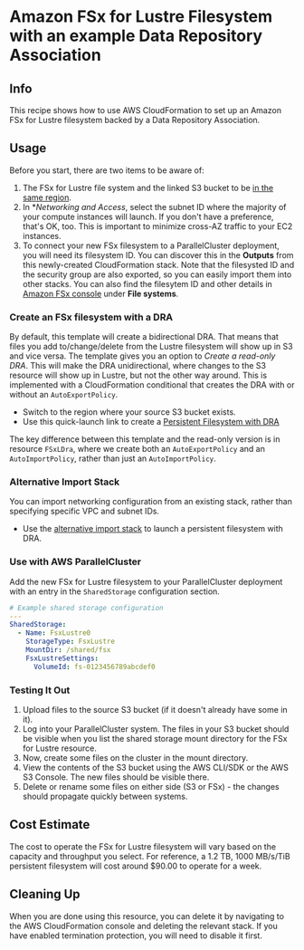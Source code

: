 # Amazon FSx for Lustre Filesystem with an example Data Repository Association

## Info

This recipe shows how to use AWS CloudFormation to set up an Amazon FSx for Lustre filesystem backed by a Data Repository Association.

## Usage

Before you start, there are two items to be aware of:

1. The FSx for Lustre file system and the linked S3 bucket to be [in the same region](https://docs.aws.amazon.com/fsx/latest/LustreGuide/autoimport-data-repo-dra.html#auto-import-prereqs-dra). 
2. In **Networking and Access*, select the subnet ID where the majority of your compute instances will launch. If you don't have a preference, that's OK, too. This is important to minimize cross-AZ traffic to your EC2 instances.
3. To connect your new FSx filesystem to a ParallelCluster deployment, you will need its filesystem ID. You can discover this in the **Outputs** from this newly-created CloudFormation stack. Note that the filesysted ID and the security group are also exported, so you can easily import them into other stacks. You can also find the filesytem ID and other details in [Amazon FSx console](https://console.aws.amazon.com/fsx/home) under **File systems**.

### Create an FSx filesystem with a DRA

By default, this template will create a bidirectional DRA. That means that files you add to/change/delete from the Lustre filesystem will show up in S3 and vice versa. The template gives you an option to *Create a read-only DRA*. This will make the DRA unidirectional, where changes to the S3 resource will show up in Lustre, but not the other way around. This is implemented with a CloudFormation conditional that creates the DRA with or without an `AutoExportPolicy`. 

* Switch to the region where your source S3 bucket exists.
* Use this quick-launch link to create a [Persistent Filesystem with DRA](https://console.aws.amazon.com/cloudformation/home?region=us-east-2#/stacks/create/review?stackName=fsxl-dra&templateURL=https://aws-hpc-recipes.s3.us-east-1.amazonaws.com/main/recipes/storage/fsx_lustre_s3_dra/assets/persistent-dra.yaml)

The key difference between this template and the read-only version is in resource `FSxLDra`, where we create both an `AutoExportPolicy` and an `AutoImportPolicy`, rather than just an `AutoImportPolicy`.

### Alternative Import Stack

You can import networking configuration from an existing stack, rather than specifying specific VPC and subnet IDs. 
* Use the [alternative import stack](https://console.aws.amazon.com/cloudformation/home?region=us-east-2#/stacks/create/review?stackName=fsxl-dra&templateURL=https://aws-hpc-recipes.s3.us-east-1.amazonaws.com/main/recipes/storage/fsx_lustre_s3_dra/assets/persistent-dra.yaml) to launch a persistent filesystem with DRA.

### Use with AWS ParallelCluster

Add the new FSx for Lustre filesystem to your ParallelCluster deployment with an entry in the `SharedStorage` configuration section.

```yaml
# Example shared storage configuration
---
SharedStorage:
  - Name: FsxLustre0
    StorageType: FsxLustre
    MountDir: /shared/fsx
    FsxLustreSettings:
      VolumeId: fs-0123456789abcdef0
```

### Testing It Out

1. Upload files to the source S3 bucket (if it doesn't already have some in it). 
2. Log into your ParallelCluster system. The files in your S3 bucket should be visible when you list the shared storage mount directory for the FSx for Lustre resource. 
3. Now, create some files on the cluster in the mount directory. 
4. View the contents of the S3 bucket using the AWS CLI/SDK or the AWS S3 Console. The new files should be visible there.
5. Delete or rename some files on either side (S3 or FSx) - the changes should propagate quickly between systems.

## Cost Estimate

The cost to operate the FSx for Lustre filesystem will vary based on the capacity and throughput you select. For reference, a 1.2 TB, 1000 MB/s/TiB persistent filesystem will cost around $90.00 to operate for a week. 

## Cleaning Up

When you are done using this resource, you can delete it by navigating to the AWS CloudFormation console and deleting the relevant stack. If you have enabled termination protection, you will need to disable it first.
